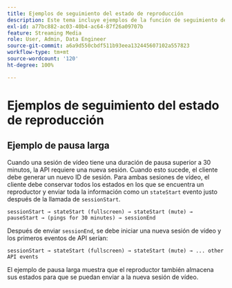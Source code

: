 ```yaml
---
title: Ejemplos de seguimiento del estado de reproducción
description: Este tema incluye ejemplos de la función de seguimiento de estado del reproductor.
exl-id: a77bc882-ac03-40b4-ac64-87f26a09707b
feature: Streaming Media
role: User, Admin, Data Engineer
source-git-commit: a6a9d550cbdf511b93eea132445607102a557823
workflow-type: tm+mt
source-wordcount: '120'
ht-degree: 100%

---
```


# Ejemplos de seguimiento del estado de reproducción


## Ejemplo de pausa larga

Cuando una sesión de vídeo tiene una duración de pausa superior a 30 minutos, la API requiere una nueva sesión. Cuando esto sucede, el cliente debe generar un nuevo ID de sesión. Para ambas sesiones de vídeo, el cliente debe conservar todos los estados en los que se encuentra un reproductor y enviar toda la información como un `stateStart` evento justo después de la llamada de `sessionStart`.

`sessionStart → stateStart (fullscreen) → stateStart (mute) → pauseStart → (pings for 30 minutes) → sessionEnd`

Después de enviar `sessionEnd`, se debe iniciar una nueva sesión de vídeo y los primeros eventos de API serían:

`sessionStart → stateStart (fullscreen) → stateStart (mute) → ... other API events`

El ejemplo de pausa larga muestra que el reproductor también almacena sus estados para que se puedan enviar a la nueva sesión de vídeo.
